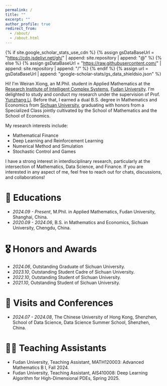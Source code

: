 ```yaml
---
permalink: /
title: ""
excerpt: ""
author_profile: true
redirect_from: 
  - /about/
  - /about.html
---
```


{% if site.google_scholar_stats_use_cdn %}
{% assign gsDataBaseUrl = "https://cdn.jsdelivr.net/gh/" | append: site.repository | append: "@" %}
{% else %}
{% assign gsDataBaseUrl = "https://raw.githubusercontent.com/" | append: site.repository | append: "/" %}
{% endif %}
{% assign url = gsDataBaseUrl | append: "google-scholar-stats/gs_data_shieldsio.json" %}

<span class='anchor' id='about-me'></span>

Hi! I'm Weiran Xiong, an M.Phil. student in Applied Mathematics at the [Research Institute of Intelligent Complex Systems](https://iics.fudan.edu.cn/_s599/ywb/main.psp), [Fudan University](https://www.fudan.edu.cn/en/). I'm delighted to study and conduct my research under the supervision of Prof. [Yunzhang Li](https://faculty.fudan.edu.cn/li_yunzhang/zh_CN/index/665374/list/index.htm). Before that, I earned a dual B.S. degree in Mathematics and Economics from [Sichuan University](https://en.scu.edu.cn/), graduating with honors from a Specialized Class jointly cultivated by the School of Mathematics and the School of Economics.

My research interests include:
- Mathematical Finance
- Deep Learning and Reinforcement Learning
- Numerical Method and Simulation
- Stochastic Control and Games

I have a strong interest in interdisciplinary research, particularly at the intersection of Mathematics, Data Science, and Finance. If you are interested in any aspect of me, feel free to reach out for chats, discussions, and collaborations!


<span class='anchor' id='-news'></span>        <!-- 与navigation.yml对应 -->
<!-- # 🔥 News -->


<span class='anchor' id='-educations'></span>
# 📖 Educations
- *2024.09 - Present*, M.Phil. in Applied Mathematics, Fudan University, Shanghai, China.
- *2020.09 - 2024.06*, B.S. in Mathematics and Economics, Sichuan University, Chengdu, China.


<span class='anchor' id='-publications'></span>
<!-- # 📝 Publications -->


<span class='anchor' id='-honors-and-awards'></span>
# 🎖️ Honors and Awards
- *2024.06*, Outstanding Graduate of Sichuan University.
- *2023.10*, Outstanding Student Cadre of Sichuan University.
- *2022.10*, Outstanding Student of Sichuan University.
- *2021.10*, Outstanding Student of Sichuan University.
 

<span class='anchor' id='-visits-and-conferences'></span>
# 💬 Visits and Conferences
- *2024.07 - 2024.08*, The Chinese University of Hong Kong, Shenzhen, School of Data Science, Data Science Summer School, Shenzhen, China.


<span class='anchor' id='-teaching'></span>
# 🧑‍🏫 Teaching Assistants
- Fudan University, Teaching Assistant, MATH120003: Advanced Mathematics B I, Fall 2024.
- Fudan University, Teaching Assistant, AIS410008: Deep Learning Algorithm for High-Dimensional PDEs, Spring 2025.


<span class='anchor' id='-internships'></span>
<!-- # 💻 Internships -->

